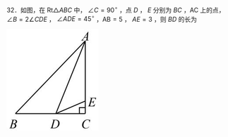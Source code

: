32．如图，在 $\mathrm { R t } \triangle A B C$ 中， $\angle C = 9 0 ^ { \circ }$ ，点 $D$ ， $E$ 分别为 $B C$ ，AC 上的点， $\angle B { = } 2 \angle C D E$ ， $\angle A D E { = } 4 5 ^ { \circ }$ ，AB$= 5$ ， $A E { = } 3$ ，则 $B D$ 的长为

![](<../../qs_image_DB/专题1-6_二倍角的解题策略：倍半角模型与绝配角（解析版）_/6b44a57ca8cb4da9a8f8b1b8f693176e44cdd89a59caaae5a545a7bd2c121e1d.jpg>)
